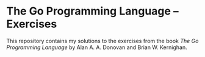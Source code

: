 # The Go Programming Language – Exercises

This repository contains my solutions to the exercises from the book *The Go Programming Language* by Alan A. A. Donovan and Brian W. Kernighan.
